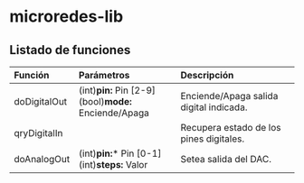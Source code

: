 # microredes-lib
## Listado de funciones

| Función   |      Parámetros      |  Descripción |
|:----------|:-------------|:------|
| doDigitalOut | (int)**pin:** Pin [2-9] <br/> (bool)**mode:** Enciende/Apaga | Enciende/Apaga salida digital indicada. |
| qryDigitalIn |  | Recupera estado de los pines digitales. |
| doAnalogOut | (int)**pin:*** Pin [0-1] <br/> (int)**steps:** Valor | Setea salida del DAC. |
